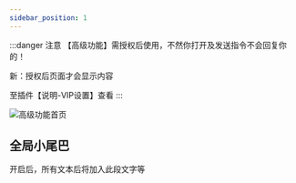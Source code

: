 ```yaml
---
sidebar_position: 1
---
```

:::danger 注意
【高级功能】需授权后使用，不然你打开及发送指令不会回复你的！

新：授权后页面才会显示内容

至插件【说明-VIP设置】查看
:::

![高级功能首页](/img/doc/高级功能/高级首页/首页.png)

## 全局小尾巴
开启后，所有文本后将加入此段文字等